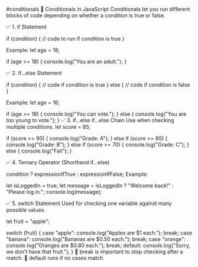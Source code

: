 #conditionals
  🔀 Conditionals in JavaScript
Conditionals let you run different blocks of code depending on whether a condition is true or false.

✅ 1. if Statement

  if (condition) {
    // code to run if condition is true
   }

Example:
let age = 18;

if (age >= 18) {
  console.log("You are an adult.");
}


✅ 2. if...else Statement

if (condition) {
  // code if condition is true
} else {
  // code if condition is false
}

Example:
let age = 16;

if (age >= 18) {
  console.log("You can vote.");
} else {
  console.log("You are too young to vote.");
}
✅ 3. if...else if...else Chain
Use when checking multiple conditions.
let score = 85;

if (score >= 90) {
  console.log("Grade: A");
} else if (score >= 80) {
  console.log("Grade: B");
} else if (score >= 70) {
  console.log("Grade: C");
} else {
  console.log("Fail");
}


✅ 4. Ternary Operator (Shorthand if...else)

condition ? expressionIfTrue : expressionIfFalse;
Example:

let isLoggedIn = true;
let message = isLoggedIn ? "Welcome back!" : "Please log in.";
console.log(message);


✅ 5. switch Statement
Used for checking one variable against many possible values.

let fruit = "apple";

switch (fruit) {
  case "apple":
    console.log("Apples are $1 each.");
    break;
  case "banana":
    console.log("Bananas are $0.50 each.");
    break;
  case "orange":
    console.log("Oranges are $0.80 each.");
    break;
  default:
    console.log("Sorry, we don't have that fruit.");
}
🔹 break is important to stop checking after a match.
🔹 default runs if no cases match.



